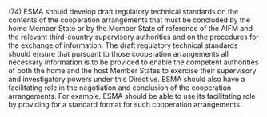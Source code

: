(74) ESMA should develop draft regulatory technical standards on the contents of the cooperation arrangements that must be concluded by the home Member State or by the Member State of reference of the AIFM and the relevant third-country supervisory authorities and on the procedures for the exchange of information. The draft regulatory technical standards should ensure that pursuant to those cooperation arrangements all necessary information is to be provided to enable the competent authorities of both the home and the host Member States to exercise their supervisory and investigatory powers under this Directive. ESMA should also have a facilitating role in the negotiation and conclusion of the cooperation arrangements. For example, ESMA should be able to use its facilitating role by providing for a standard format for such cooperation arrangements.